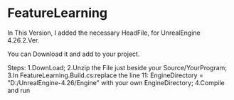 # FeatureLearning

In This Version, I added the necessary HeadFile, for UnrealEngine 4.26.2.Ver.

You can Download it and add to your project.

Steps:
1.DownLoad;
2.Unzip the File just beside your Source/YourProgram;
3.In FeatureLearning.Build.cs:replace the line 11: EngineDirectory = "D:/UnrealEngine-4.26/Engine" with your own EngineDirectory;
4.Compile and run
